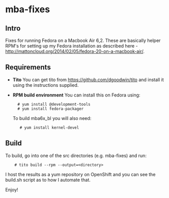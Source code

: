 mba-fixes
=========

## Intro
Fixes for running Fedora on a Macbook Air 6,2.  These are basically helper RPM's for setting up my Fedora installation as described here - http://mattoncloud.org/2014/02/05/fedora-20-on-a-macbook-air/.

## Requirements

- **Tito** You can get tito from https://github.com/dgoodwin/tito and install it using the instructions supplied.
- **RPM build environment** You can install this on Fedora using:

        # yum install @development-tools
        # yum install fedora-packager


    To build mba6x_bl you will also need:
        
         # yum install kernel-devel

## Build
To build, go into one of the src directories (e.g. mba-fixes) and run:

        # tito build --rpm --output=<directory>

I host the results as a yum repository on OpenShift and you can see the
build.sh script as to how I automate that.

Enjoy! 
